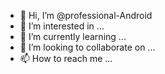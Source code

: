 - 👋 Hi, I’m @professional-Android
- 👀 I’m interested in ...
- 🌱 I’m currently learning ...
- 💞️ I’m looking to collaborate on ...
- 📫 How to reach me ...

<!---
professional-Android/professional-Android is a ✨ special ✨ repository because its `README.md` (this file) appears on your GitHub profile.
You can click the Preview link to take a look at your changes.
--->

